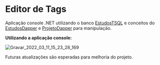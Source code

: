 # Editor de Tags
Aplicação console .NET utilizando o banco [EstudosTSQL](https://github.com/matheusreis-oliveira/EstudosTSQL) e conceitos do [EstudosDapper](https://github.com/matheusreis-oliveira/EstudosDapper) e [ProjetoDapper](https://github.com/matheusreis-oliveira/ProjetoDapper) para manipulação.

**Utilizando a aplicação console:**

![Gravar_2022_03_11_15_23_28_169](https://user-images.githubusercontent.com/61798509/157928498-0e65aa27-6a60-4514-9462-0d539aaabb98.gif)

Futuras atualizações são esperadas para melhoria do projeto.

